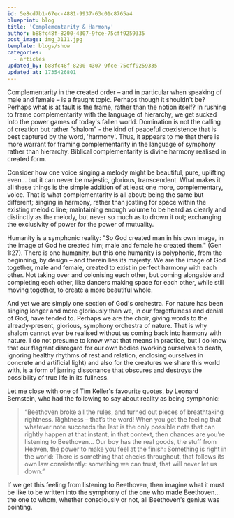 ```yaml
---
id: 5e8cd7b1-67ec-4881-9937-63c01c8765a4
blueprint: blog
title: 'Complementarity & Harmony'
author: b88fc48f-8200-4307-9fce-75cff9259335
post_image: img_3111.jpg
template: blogs/show
categories:
  - articles
updated_by: b88fc48f-8200-4307-9fce-75cff9259335
updated_at: 1735426801
---
```

Complementarity in the created order – and in particular when speaking of male and female – is a fraught topic. Perhaps though it shouldn't be? Perhaps what is at fault is the frame, rather than the notion itself? In rushing to frame complementarity with the language of hierarchy, we get sucked into the power games of today's fallen world. Domination is not the calling of creation but rather "shalom" - the kind of peaceful coexistence that is best captured by the word, 'harmony'. Thus, it appears to me that there is more warrant for framing complementarity in the language of symphony rather than hierarchy. Biblical complementarity is divine harmony realised in created form.

Consider how one voice singing a melody might be beautiful, pure, uplifting even... but it can never be majestic, glorious, transcendent. What makes it all these things is the simple addition of at least one more, complementary, voice. That is what complementarity is all about: being the same but different; singing in harmony, rather than jostling for space within the existing melodic line; maintaining enough volume to be heard as clearly and distinctly as the melody, but never so much as to drown it out; exchanging the exclusivity of power for the power of mutuality.

Humanity is a symphonic reality: "So God created man in his own image, in the image of God he created him; male and female he created them." (Gen 1:27). There is one humanity, but this one humanity is polyphonic, from the beginning, by design – and therein lies its majesty. We are the image of God together, male and female, created to exist in perfect harmony with each other. Not taking over and colonising each other, but coming alongside and completing each other, like dancers making space for each other, while still moving together, to create a more beautiful whole.

And yet we are simply one section of God's orchestra. For nature has been singing longer and more gloriously than we, in our forgetfulness and denial of God, have tended to. Perhaps we are the choir, giving words to the already-present, glorious, symphony orchestra of nature. That is why shalom cannot ever be realised without us coming back into harmony with nature. I do not presume to know what that means in practice, but I do know that our flagrant disregard for our own bodies (working ourselves to death, ignoring healthy rhythms of rest and relation, enclosing ourselves in concrete and artificial light) and also for the creatures we share this world with, is a form of jarring dissonance that obscures and destroys the possibility of true life in its fullness.

Let me close with one of Tim Keller's favourite quotes, by Leonard Bernstein, who had the following to say about reality as being symphonic:

> “Beethoven broke all the rules, and turned out pieces of breathtaking rightness. Rightness – that’s the word! When you get the feeling that whatever note succeeds the last is the only possible note that can rightly happen at that instant, in that context, then chances are you’re listening to Beethoven... Our boy has the real goods, the stuff from Heaven, the power to make you feel at the finish: Something is right in the world: There is something that checks throughout, that follows its own law consistently: something we can trust, that will never let us down.”

If we get this feeling from listening to Beethoven, then imagine what it must be like to be written into the symphony of the one who made Beethoven... the one to whom, whether consciously or not, all Beethoven's genius was pointing.